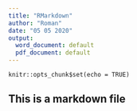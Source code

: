 ```yaml
---
title: "RMarkdown"
author: "Roman"
date: "05 05 2020"
output:
  word_document: default
  pdf_document: default
---
```


```{r setup, include=FALSE}
knitr::opts_chunk$set(echo = TRUE)
```



## This is a markdown file
